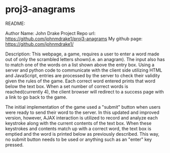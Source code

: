 # proj3-anagrams

README:

Author Name: John Drake
Project Repo url: https://github.com/johnmdrake1/proj3-anagrams 
My github page: https://github.com/johnmdrake1/

Description: This webpage, a game, requires a user to enter a word made out of only the scrambled letters shown(i.e. an anagram).
The input also has to match one of the words on a list shown above the entry box. Using a server and python code to communicate
with the client side utilizing HTML and JavaScript, entries are processed by the server to check their validity given
the rules of the game. Each correct word entered prints that word below the text box. When a set number of correct words is
reached(currently 4), the client browser will redirect to a success page with a link to go back to the game.

The initial implementation of the game used a "submit" button when users were ready to send their word to the server.
In this updated and improved version, however, AJAX  interaction is utilized to record and analyze each keystroke along with the
current contents of the text box. When these keystrokes and contents match up with a correct word, the text box is emptied and 
the word is printed below as previously described. This way, no submit button needs to be used or anything such as an "enter"
key pressed.

